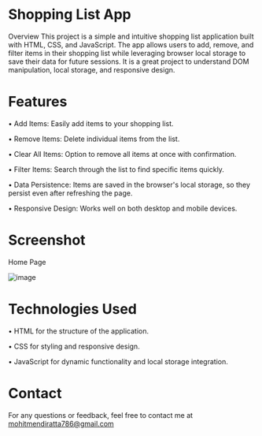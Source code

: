 # Shopping List App
Overview
This project is a simple and intuitive shopping list application built with HTML, CSS, and JavaScript. The app allows users to add, remove, and filter items in their shopping list while leveraging browser local storage to save their data for future sessions. It is a great project to understand DOM manipulation, local storage, and responsive design.

# Features
•	Add Items: Easily add items to your shopping list.

•	Remove Items: Delete individual items from the list.

•	Clear All Items: Option to remove all items at once with confirmation.

•	Filter Items: Search through the list to find specific items quickly.

•	Data Persistence: Items are saved in the browser's local storage, so they persist even after refreshing the page.

•	Responsive Design: Works well on both desktop and mobile devices.

# Screenshot

Home Page

![image](https://github.com/user-attachments/assets/a47df66f-1ad9-45e2-8685-c0e95704dd8c)

# Technologies Used

• HTML for the structure of the application.

• CSS for styling and responsive design.

• JavaScript for dynamic functionality and local storage integration.

# Contact

For any questions or feedback, feel free to contact me at
mohitmendiratta786@gmail.com







